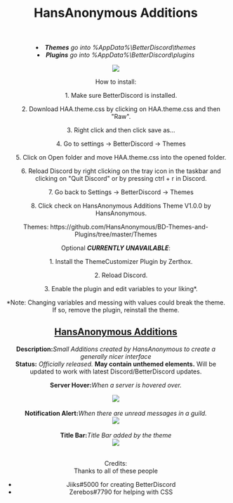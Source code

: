 <h1><DIV ALIGN=CENTER>HansAnonymous Additions</div></h1><br><div align=CENTER><br>

<li><i><b>Themes</b> go into %AppData%\BetterDiscord\themes</i>
<li><i><b>Plugins</b> go into %AppData%\BetterDiscord\plugins</i>

<img src="https://hansanonymous.github.io/files/itp.png"></img><br/>

How to install:
<ol>1. Make sure BetterDiscord is installed.</ol>
<ol>2. Download HAA.theme.css by clicking on HAA.theme.css and then "Raw".</ol>
<ol>3. Right click and then click save as...</ol>
<ol>4. Go to settings -> BetterDiscord -> Themes</ol>
<ol>5. Click on Open folder and move HAA.theme.css into the opened folder.</ol>
<ol>6. Reload Discord by right clicking on the tray icon in the taskbar and clicking on "Quit Discord" or by pressing ctrl + r in Discord.</ol>
<ol>7. Go back to Settings -> BetterDiscord -> Themes</ol>
<ol>8. Click check on HansAnonymous Additions Theme V1.0.0 by HansAnonymous.</ol>
Themes: https://github.com/HansAnonymous/BD-Themes-and-Plugins/tree/master/Themes

Optional <b>*CURRENTLY UNAVAILABLE*</b>:
<ol>1. Install the ThemeCustomizer Plugin by Zerthox.</ol>
<ol>2. Reload Discord.</ol>
<ol>3. Enable the plugin and edit variables to your liking*.</ol>
*Note: Changing variables and messing with values could break the theme. If so, remove the plugin, reinstall the theme.

<h2><b><DIV ALIGN=CENTER><a href="https://raw.githubusercontent.com/HansAnonymous/BD-Themes-and-Plugins/master/Themes/HansAnonymous%20Additions/HAA.theme.css">HansAnonymous Additions</a></div></b></h2>
<b>Description:</b><i>Small Additions created by HansAnonymous to create a generally nicer interface</i><br>
<b>Status:</b> <i>Officially released.</i> <b>May contain unthemed elements.</b> Will be updated to work with latest Discord/BetterDiscord updates.<br>

<b>Server Hover:</b><i>When a server is hovered over.</i><br>
<DIV ALIGN=CENTER><img href="https://raw.githubusercontent.com/HansAnonymous/HansAnonymous.github.io/master/files/servers.gif" src="https://raw.githubusercontent.com/HansAnonymous/HansAnonymous.github.io/master/files/servers.gif"></img></div><br>
<b>Notification Alert:</b><i>When there are unread messages in a guild.</i><br>
<DIV ALIGN=CENTER><img href="https://raw.githubusercontent.com/HansAnonymous/HansAnonymous.github.io/master/files/servers.gif" src="https://raw.githubusercontent.com/HansAnonymous/HansAnonymous.github.io/master/files/servers.gif"></img></div><br>
<b>Title Bar:</b><i>Title Bar added by the theme</i><br>
<DIV ALIGN=CENTER><img href="https://raw.githubusercontent.com/HansAnonymous/HansAnonymous.github.io/master/files/TitleBar.png" src="https://raw.githubusercontent.com/HansAnonymous/HansAnonymous.github.io/master/files/TitleBar.png"></img></div><br>

Credits:<br/>
Thanks to all of these people<br/>
- Jiiks#5000 for creating BetterDiscord<br/>
- Zerebos#7790 for helping with CSS
